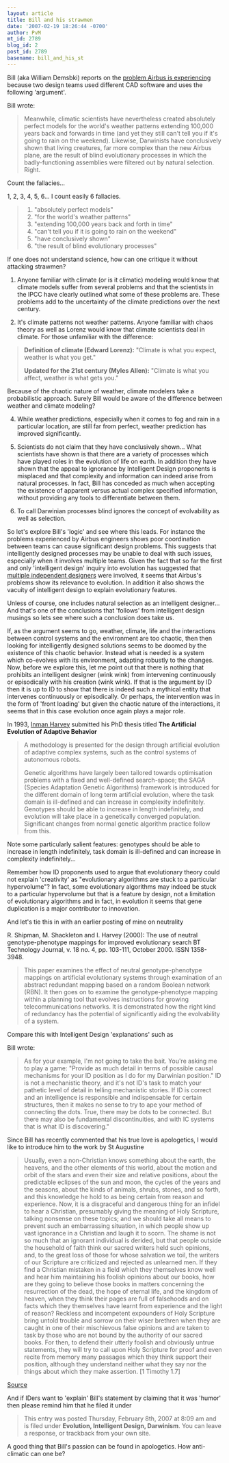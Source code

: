 ```yaml
---
layout: article
title: Bill and his strawmen
date: '2007-02-19 18:26:44 -0700'
author: PvM
mt_id: 2789
blog_id: 2
post_id: 2789
basename: bill_and_his_st
---
```

Bill (aka William Demsbki) reports on the [problem Airbus is experiencing](http://www.cioinsight.com/article2/0,1540,2092394,00.asp) because two design teams used different CAD software and uses the following 'argument'.

Bill wrote:

> Meanwhile, climatic scientists have nevertheless created absolutely perfect models for the world's weather patterns extending 100,000 years back and forwards in time (and yet they still can't tell you if it's going to rain on the weekend). Likewise, Darwinists have conclusively shown that living creatures, far more complex than the new Airbus plane, are the result of blind evolutionary processes in which the badly-functioning assemblies were filtered out by natural selection. Right.

Count the fallacies... 

1, 2, 3, 4, 5, 6... I count easily 6 fallacies.

> 1. "absolutely perfect models"
> 2. "for the world's weather patterns"
> 3. "extending 100,000 years back and forth in time"
> 4. "can't tell you if it is going to rain on the weekend"
> 5. "have conclusively shown"
> 6. "the result of blind evolutionary processes"

If one does not understand science, how can one critique it without attacking strawmen?

1. Anyone familiar with climate (or is it climatic) modeling would know that climate models suffer from several problems and that the scientists in the IPCC have clearly outlined what some of these problems are. These problems add to the uncertainty of the climate predictions over the next century.

2. It's climate patterns not weather patterns. Anyone familiar with chaos theory as well as Lorenz would know that climate scientists deal in climate. For those unfamiliar with the difference:

> **Definition of climate (Edward Lorenz):**
> "Climate is what you expect, weather is what you get."
> 
> **Updated for the 21st century (Myles Allen):**
> "Climate is what you affect, weather is what gets you."

Because of the chaotic nature of weather, climate modelers take a probabilistic approach. Surely Bill would be aware of the difference between weather and climate modeling?

4. While weather predictions, especially when it comes to fog and rain in a particular location, are still far from perfect, weather prediction has improved significantly.

5. Scientists do not claim that they have conclusively shown... What scientists have shown is that there are a variety of processes which have played roles in the evolution of life on earth. In addition they have shown that the appeal to ignorance by Intelligent Design proponents is misplaced and that complexity and information can indeed arise from natural processes. In fact, Bill has conceded as much when accepting the existence of apparent versus actual complex specified information, without providing any tools to differentiate between them.

6. To call Darwinian processes blind ignores the concept of evolvability as well as selection. 

So let's explore Bill's 'logic' and see where this leads. For instance the problems experienced by Airbus engineers shows poor coordination between teams can cause significant design problems. This suggests that intelligently designed processes may be unable to deal with such issues, especially when it involves multiple teams. Given the fact that so far the first and only 'intelligent design' inquiry into evolution has suggested that [multiple independent designers](http://www.pandasthumb.org/archives/2004/09/introduction_to.html) were involved, it seems that Airbus's problems show its relevance to evolution. In addition it also shows the vacuity of intelligent design to explain evolutionary features.

Unless of course, one includes natural selection as an intelligent designer... And that's one of the conclusions that 'follows' from intelligent design musings so lets see where such a conclusion does take us.

If, as the argument seems to go, weather, climate, life and the interactions between control systems and the environment are too chaotic, then then looking for intelligently designed solutions seems to be doomed by the existence of this chaotic behavior. Instead what is needed is a system which co-evolves with its environment, adapting robustly to the changes. Now, before we explore this, let me point out that there is nothing that prohibits an intelligent designer (wink wink) from intervening continuously or episodically with his creation (wink wink). If that is the argument by ID then it is up to ID to show that there is indeed such a mythical entity that intervenes continuously or episodically. Or perhaps, the intervention was in the form of 'front loading' but given the chaotic nature of the interactions, it seems that in this case evolution once again plays a major role.

In 1993, [Inman Harvey](http://www.cogs.susx.ac.uk/users/inmanh/) submitted his PhD thesis titled **The Artificial Evolution of Adaptive Behavior**

> A methodology is presented for the design through artificial evolution of adaptive complex systems, such as the control systems of autonomous robots.
> 
> Genetic algorithms have largely been tailored towards optimisation problems with a fixed and well-defined search-space; the SAGA (Species Adaptation Genetic Algorithms) framework is introduced for the different domain of long term artificial evolution, where the task domain is ill-defined and can increase in complexity indefinitely. Genotypes should be able to increase in length indefinitely, and evolution will take place in a genetically converged population. Significant changes from normal genetic algorithm practice follow from this.

Note some particularly salient features: genotypes should be able to increase in length indefinitely, task domain is ill-defined and can increase in complexity indefinitely...

Remember how ID proponents used to argue that evolutionary theory could not explain 'creativity' as "evolutionary algorithms are stuck to a particular hypervolume"? In fact, some evolutionary algorithms may indeed be stuck to a particular hypervolume but that is a feature by design, not a limitation of evolutionary algorithms and in fact, in evolution it seems that gene duplication is a major contributor to innovation.

And let's tie this in with an earlier posting of mine on neutrality

R. Shipman, M. Shackleton and I. Harvey (2000): The use of neutral genotype-phenotype mappings for improved evolutionary search BT Technology Journal, v. 18 no. 4, pp. 103-111, October 2000. ISSN 1358-3948.

> This paper  examines the effect of neutral genotype-phenotype mappings on artificial evolutionary systems through examination of an abstract redundant mapping based on a random Boolean network (RBN). It then goes on to examine the genotype-phenotype  mapping within a planning tool that evolves instructions for growing telecommunications networks. It is demonstrated how  the right kind of redundancy has the potential of significantly aiding the evolvability of a system.

Compare this with Intelligent Design 'explanations' such as

Bill wrote:

> As for your example, I'm not going to take the bait. You're asking me to play a game: "Provide as much detail in terms of possible causal mechanisms for your ID position as I do for my Darwinian position." ID is not a mechanistic theory, and it's not ID's task to match your pathetic level of detail in telling mechanistic stories. If ID is correct and an intelligence is responsible and indispensable for certain structures, then it makes no sense to try to ape your method of connecting the dots. True, there may be dots to be connected. But there may also be fundamental discontinuities, and with IC systems that is what ID is discovering."

Since Bill has recently commented that his true love is apologetics, I would like to introduce him to the work by St Augustine

> Usually, even a non-Christian knows something about the earth, the heavens, and the other elements of this world, about the motion and orbit of the stars and even their size and relative positions, about the predictable eclipses of the sun and moon, the cycles of the years and the seasons, about the kinds of animals, shrubs, stones, and so forth, and this knowledge he hold to as being certain from reason and experience. Now, it is a disgraceful and dangerous thing for an infidel to hear a Christian, presumably giving the meaning of Holy Scripture, talking nonsense on these topics; and we should take all means to prevent such an embarrassing situation, in which people show up vast ignorance in a Christian and laugh it to scorn. The shame is not so much that an ignorant individual is derided, but that people outside the household of faith think our sacred writers held such opinions, and, to the great loss of those for whose salvation we toil, the writers of our Scripture are criticized and rejected as unlearned men. If they find a Christian mistaken in a field which they themselves know well and hear him maintaining his foolish opinions about our books, how are they going to believe those books in matters concerning the resurrection of the dead, the hope of eternal life, and the kingdom of heaven, when they think their pages are full of falsehoods and on facts which they themselves have learnt from experience and the light of reason? Reckless and incompetent expounders of Holy Scripture bring untold trouble and sorrow on their wiser brethren when they are caught in one of their mischievous false opinions and are taken to task by those who are not bound by the authority of our sacred books. For then, to defend their utterly foolish and obviously untrue statements, they will try to call upon Holy Scripture for proof and even recite from memory many passages which they think support their position, although they understand neither what they say nor the things about which they make assertion. \[1 Timothy 1.7\]

[Source](http://www.pibburns.com/augustin.htm)

And if IDers want to 'explain' Bill's statement by claiming that it was 'humor' then please remind him that he filed it under 

> This entry was posted Thursday, February 8th, 2007 at 8:09 am and is filed under **Evolution, Intelligent Design, Darwinism**. You can leave a response, or trackback from your own site.

A good thing that Bill's passion can be found in apologetics. How anti-climatic can one be?
